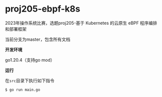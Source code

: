 # proj205-ebpf-k8s
2023年操作系统比赛，选题proj205-基于 Kubernetes 的云原生 eBPF 程序编排和部署框架

当前分支为master，包含所有文档

**开发环境**

 go1.20.4（支持go mod）

**运行**

在`src`目录下执行如下指令

```bash
$ go run main.go
```
